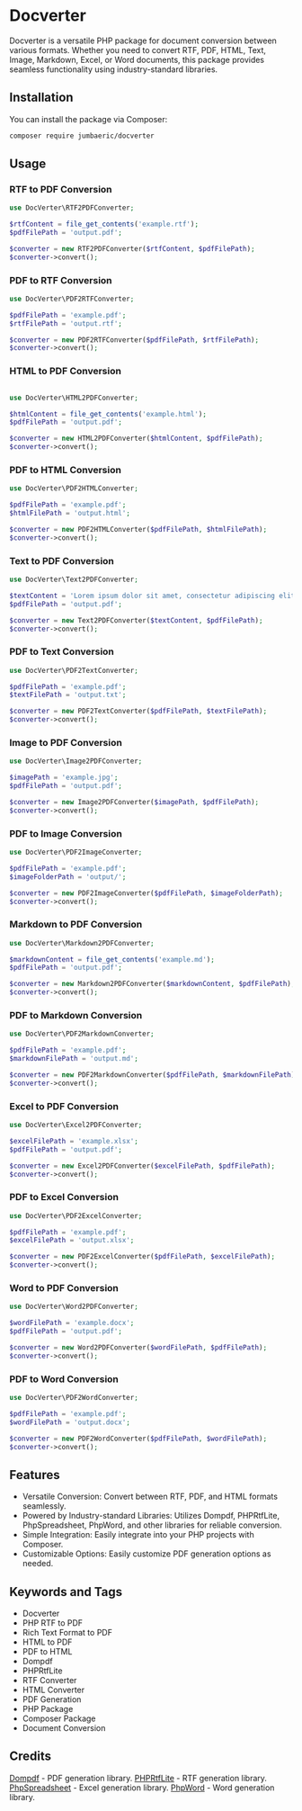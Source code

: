 # Docverter

Docverter is a versatile PHP package for document conversion between various formats. Whether you need to convert RTF, PDF, HTML, Text, Image, Markdown, Excel, or Word documents, this package provides seamless functionality using industry-standard libraries.

## Installation

You can install the package via Composer:

```bash
composer require jumbaeric/docverter
```

## Usage

### RTF to PDF Conversion

```php
use DocVerter\RTF2PDFConverter;

$rtfContent = file_get_contents('example.rtf');
$pdfFilePath = 'output.pdf';

$converter = new RTF2PDFConverter($rtfContent, $pdfFilePath);
$converter->convert();
```

### PDF to RTF Conversion

```php
use DocVerter\PDF2RTFConverter;

$pdfFilePath = 'example.pdf';
$rtfFilePath = 'output.rtf';

$converter = new PDF2RTFConverter($pdfFilePath, $rtfFilePath);
$converter->convert();
```

### HTML to PDF Conversion

```php

use DocVerter\HTML2PDFConverter;

$htmlContent = file_get_contents('example.html');
$pdfFilePath = 'output.pdf';

$converter = new HTML2PDFConverter($htmlContent, $pdfFilePath);
$converter->convert();
```

### PDF to HTML Conversion

```php
use DocVerter\PDF2HTMLConverter;

$pdfFilePath = 'example.pdf';
$htmlFilePath = 'output.html';

$converter = new PDF2HTMLConverter($pdfFilePath, $htmlFilePath);
$converter->convert();

```

### Text to PDF Conversion

```php
use DocVerter\Text2PDFConverter;

$textContent = 'Lorem ipsum dolor sit amet, consectetur adipiscing elit.';
$pdfFilePath = 'output.pdf';

$converter = new Text2PDFConverter($textContent, $pdfFilePath);
$converter->convert();
```

### PDF to Text Conversion

``` php
use DocVerter\PDF2TextConverter;

$pdfFilePath = 'example.pdf';
$textFilePath = 'output.txt';

$converter = new PDF2TextConverter($pdfFilePath, $textFilePath);
$converter->convert();
```

### Image to PDF Conversion

```php
use DocVerter\Image2PDFConverter;

$imagePath = 'example.jpg';
$pdfFilePath = 'output.pdf';

$converter = new Image2PDFConverter($imagePath, $pdfFilePath);
$converter->convert();
```

### PDF to Image Conversion

```php
use DocVerter\PDF2ImageConverter;

$pdfFilePath = 'example.pdf';
$imageFolderPath = 'output/';

$converter = new PDF2ImageConverter($pdfFilePath, $imageFolderPath);
$converter->convert();
```

### Markdown to PDF Conversion

```php
use DocVerter\Markdown2PDFConverter;

$markdownContent = file_get_contents('example.md');
$pdfFilePath = 'output.pdf';

$converter = new Markdown2PDFConverter($markdownContent, $pdfFilePath);
$converter->convert();
```

### PDF to Markdown Conversion

```php
use DocVerter\PDF2MarkdownConverter;

$pdfFilePath = 'example.pdf';
$markdownFilePath = 'output.md';

$converter = new PDF2MarkdownConverter($pdfFilePath, $markdownFilePath);
$converter->convert();
```

### Excel to PDF Conversion

```php
use DocVerter\Excel2PDFConverter;

$excelFilePath = 'example.xlsx';
$pdfFilePath = 'output.pdf';

$converter = new Excel2PDFConverter($excelFilePath, $pdfFilePath);
$converter->convert();
```

### PDF to Excel Conversion

```php
use DocVerter\PDF2ExcelConverter;

$pdfFilePath = 'example.pdf';
$excelFilePath = 'output.xlsx';

$converter = new PDF2ExcelConverter($pdfFilePath, $excelFilePath);
$converter->convert();
```

### Word to PDF Conversion

```php
use DocVerter\Word2PDFConverter;

$wordFilePath = 'example.docx';
$pdfFilePath = 'output.pdf';

$converter = new Word2PDFConverter($wordFilePath, $pdfFilePath);
$converter->convert();
```

### PDF to Word Conversion

```php
use DocVerter\PDF2WordConverter;

$pdfFilePath = 'example.pdf';
$wordFilePath = 'output.docx';

$converter = new PDF2WordConverter($pdfFilePath, $wordFilePath);
$converter->convert();
```

## Features

- Versatile Conversion: Convert between RTF, PDF, and HTML formats seamlessly.
- Powered by Industry-standard Libraries: Utilizes Dompdf, PHPRtfLite, PhpSpreadsheet, PhpWord, and other libraries for reliable conversion.
- Simple Integration: Easily integrate into your PHP projects with Composer.
- Customizable Options: Easily customize PDF generation options as needed.

## Keywords and Tags
- Docverter
- PHP RTF to PDF
- Rich Text Format to PDF
- HTML to PDF
- PDF to HTML
- Dompdf
- PHPRtfLite
- RTF Converter
- HTML Converter
- PDF Generation
- PHP Package
- Composer Package
- Document Conversion

## Credits
<a href="https://github.com/dompdf/dompdf">Dompdf</a> - PDF generation library.
<a href="https://github.com/phprtflite/phprtflite">PHPRtfLite</a> - RTF generation library.
<a target="_new" rel="noreferrer" href="https://github.com/PHPOffice/phpspreadsheet">PhpSpreadsheet</a> - Excel generation library.
<a target="_new" rel="noreferrer" href="https://github.com/PHPOffice/PHPWord">PhpWord</a> - Word generation library.
